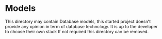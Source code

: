 # Models

This directory may contain Database models, this started project doesn't provide any opinion in term of database technology.
It is up to the developer to choose their own stack
If not required this directory can be removed.
